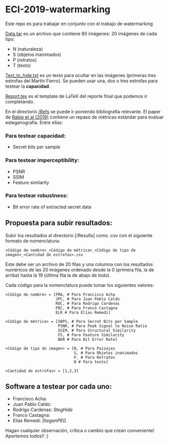 # ECI-2019-watermarking

Este repo es para trabajar en conjunto con el trabajo de watermarking

[Data.tar](https://github.com/rodo-qatar/ECI-2019-watermarking/blob/master/Data.tar) es un archivo que contiene 80 imágenes: 20 imágenes de cada tipo:
* N (naturaleza)
* S (objetos inanimados)
* P (retratos)
* T (texto)

[Text_to_hide.txt](https://github.com/rodo-qatar/ECI-2019-watermarking/blob/master/Text_to_hide.txt) es un texto para ocultar en las imágenes (primeras tres estrofas del Martín Fierro).
Se pueden usar una, dos o tres estrofas para testear la **capacidad**.

[Report.tex](https://github.com/rodo-qatar/ECI-2019-watermarking/blob/master/Report.tex) es el template de LaTeX del reporte final
que podemos ir completando.

En el directorio [/Refs](https://github.com/rodo-qatar/ECI-2019-watermarking/tree/master/Refs) se puede ir poniendo bibliografía relevante.
El paper de [Rabie et al (2019)](https://github.com/rodo-qatar/ECI-2019-watermarking/blob/master/Refs/Rabie-2019.pdf) contiene un repaso de métricas estándar para evaluar esteganografía. Entre ellas:

### Para testear capacidad:
* Secret bits per sample

### Para testear imperceptibility:
* PSNR
* SSIM
* Feature similarity

### Para testear robustness:
* Bit error rate of extracted secret data

## Propuesta para subir resultados:
Subir los resultados al directorio [/Results] como .csv con el siguiente formato de nomenclatura:

```
<Código de nombre>_<Código de métrica>_<Código de tipo de imagen>_<Cantidad de estrofas>.csv
```
  
Este debe ser un archivo de 20 filas y una columna con los resultados numéricos de las 20 imágenes ordenado desde la 0 (primera fila, la de arriba) hasta la 19 (última fila la de abajo de todo).

Cada código para la nomenclatura puede tomar los siguientes valores:

```
<Código de nombre> = [FRA, # Para Francisco Acha
                      JPC, # Para Juan Pablo Caldo
                      ROC, # Para Rodrigo Cardenas
                      FRC, # Para Franco Castagna
                      ELR # Para Elías Remedi]
                      
<Código de métrica> = [SBPS, # Para Secret Bits per Sample
                       PSNR, # Para Peak Signal to Noise Ratio
                       SSIM, # Para Structural Similarity
                       FS, # Para Feature Similarity
                       BER # Para Bit Error Rate]

<Código de tipo de imagen> = [N, # Para Paisajes
                              S, # Para Objetos inanimados
                              P, # Para Retratos
                              N # Para texto]
                       
<Cantidad de estrofas> = [1,2,3]
```

## Software a testear por cada uno:

* Francisco Acha:
* Juan Pablo Caldo: 
* Rodrigo Cardenas: *StegHide*
* Franco Castagna:
* Elías Remedi: *SteganPEG*

Hagan cualquier observación, crítica o cambio que crean conveniente! Aportemos todos!! :)


